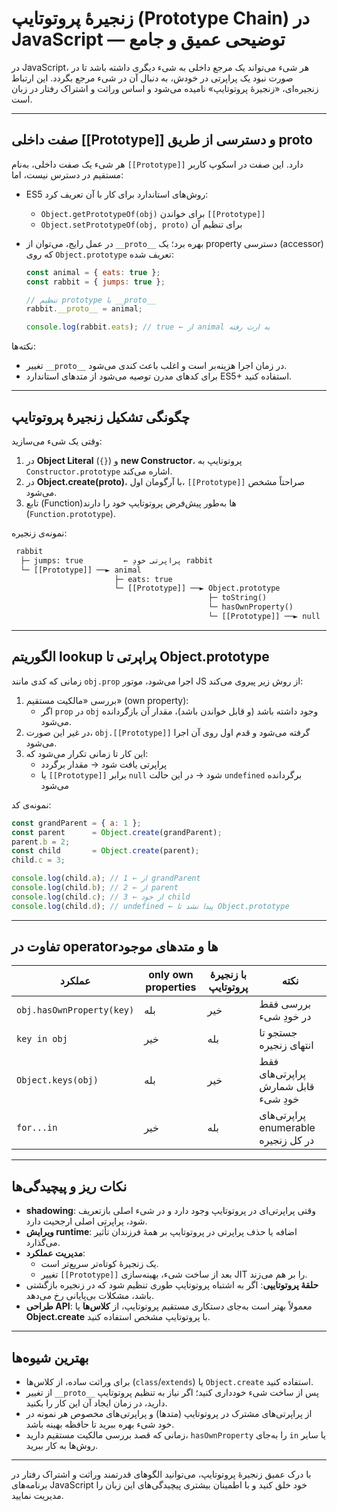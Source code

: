 # زنجیرهٔ پروتوتایپ (Prototype Chain) در JavaScript — توضیحی عمیق و جامع

در JavaScript، هر شیء می‌تواند یک مرجع داخلی به شیء دیگری داشته باشد تا در صورت نبود یک پراپرتی در خودش، به دنبال آن در شیء مرجع بگردد. این ارتباط زنجیره‌ای، «زنجیرهٔ پروتوتایپ» نامیده می‌شود و اساس وراثت و اشتراک رفتار در زبان است.

---

## صفت داخلی [[Prototype]] و دسترسی از طریق __proto__

هر شیء یک صفت داخلی، به‌نام `[[Prototype]]` دارد. این صفت در اسکوپ کاربر مستقیم در دسترس نیست، اما:

- ES5 روش‌های استاندارد برای کار با آن تعریف کرد:
  - `Object.getPrototypeOf(obj)` برای خواندن `[[Prototype]]`
  - `Object.setPrototypeOf(obj, proto)` برای تنظیم آن
- در عمل رایج، می‌توان از `__proto__` بهره برد؛ یک property دسترسی (accessor) که روی `Object.prototype` تعریف شده:
  
  ```js
  const animal = { eats: true };
  const rabbit = { jumps: true };
  
  // تنظیم prototype با __proto__
  rabbit.__proto__ = animal;
  
  console.log(rabbit.eats); // true ← از animal به ارث رفته
  ```

نکته‌ها:

- تغییر `__proto__` در زمان اجرا هزینه‌بر است و اغلب باعث کندی می‌شود.
- برای کدهای مدرن توصیه می‌شود از متدهای استاندارد ES5+ استفاده کنید.

---

## چگونگی تشکیل زنجیرهٔ پروتوتایپ

وقتی یک شیء می‌سازید:

1. در **Object Literal** (`{}`) و **new Constructor**، پروتوتایپ به `Constructor.prototype` اشاره می‌کند.
2. در **Object.create(proto)**، با آرگومان اول، `[[Prototype]]` صراحتاً مشخص می‌شود.
3. تابع (Function)ها به‌طور پیش‌فرض پروتوتایپ خود را دارند (`Function.prototype`).

نمونه‌ی زنجیره:

```txt
 rabbit
  ├─ jumps: true         ← پراپرتی خودِ rabbit
  └─ [[Prototype]] ──► animal
                       ├─ eats: true
                       └─ [[Prototype]] ──► Object.prototype
                                            ├─ toString()
                                            └─ hasOwnProperty()
                                            └─ [[Prototype]] ──► null
```

---

## الگوریتم lookup پراپرتی تا Object.prototype

زمانی که کدی مانند `obj.prop` اجرا می‌شود، موتور JS از روش زیر پیروی می‌کند:

1. بررسی «مالکیت مستقیم» (own property):
   - اگر `prop` در `obj` وجود داشته باشد (و قابل خواندن باشد)، مقدار آن بازگردانده می‌شود.
2. در غیر این صورت، `obj.[[Prototype]]` گرفته می‌شود و قدم اول روی آن اجرا می‌شود.
3. این کار تا زمانی تکرار می‌شود که:
   - پراپرتی یافت شود → مقدار برگردد  
   - یا `[[Prototype]]` برابر `null` شود → در این حالت `undefined` برگردانده می‌شود

نمونه‌ی کد:

```js
const grandParent = { a: 1 };
const parent      = Object.create(grandParent);
parent.b = 2;
const child       = Object.create(parent);
child.c = 3;

console.log(child.a); // 1 ← از grandParent
console.log(child.b); // 2 ← از parent
console.log(child.c); // 3 ← از خود child
console.log(child.d); // undefined ← پیدا نشد تا Object.prototype
```

---

## تفاوت در operatorها و متدهای موجود

| عملکرد                    | only own properties | با زنجیرهٔ پروتوتایپ | نکته                                   |
|---------------------------|---------------------|-----------------------|----------------------------------------|
| `obj.hasOwnProperty(key)` | بله                 | خیر                   | بررسی فقط در خودِ شیء                  |
| `key in obj`              | خیر                 | بله                   | جستجو تا انتهای زنجیره                |
| `Object.keys(obj)`        | بله                 | خیر                   | فقط پراپرتی‌های قابل شمارش خودِ شیء    |
| `for...in`                | خیر                 | بله                   | پراپرتی‌های enumerable در کل زنجیره   |

---

## نکات ریز و پیچیدگی‌ها

- **shadowing**: وقتی پراپرتی‌ای در پروتوتایپ وجود دارد و در شیء اصلی بازتعریف شود، پراپرتی اصلی ارجحیت دارد.
- **ویرایش runtime**: اضافه یا حذف پراپرتی در پروتوتایپ بر همهٔ فرزندان تأثیر می‌گذارد.
- **مدیریت عملکرد**: 
  - یک زنجیرهٔ کوتاه‌تر سریع‌تر است.
  - تغییر `[[Prototype]]` بعد از ساخت شیء، بهینه‌سازی JIT را بر هم می‌زند.
- **حلقهٔ پروتوتایپی**: اگر به اشتباه پروتوتایپ طوری تنظیم شود که در زنجیره بازگشتی باشد، مشکلات بی‌پایانی رخ می‌دهد.
- **طراحی API**: معمولاً بهتر است به‌جای دستکاری مستقیم پروتوتایپ، از **کلاس‌ها** یا **Object.create** با پروتوتایپ مشخص استفاده کنید.

---

## بهترین شیوه‌ها

- برای وراثت ساده، از کلاس‌ها (`class`/`extends`) یا `Object.create` استفاده کنید.
- از تغییر `__proto__` پس از ساخت شیء خودداری کنید؛ اگر نیاز به تنظیم پروتوتایپ دارید، در زمان ایجاد آن این کار را بکنید.
- از پراپرتی‌های مشترک در پروتوتایپ (متدها) و پراپرتی‌های مخصوص هر نمونه در خود شیء بهره ببرید تا حافظه بهینه باشد.
- زمانی که قصد بررسی مالکیت مستقیم دارید، `hasOwnProperty` را به‌جای `in` یا سایر روش‌ها به کار ببرید.

---

با درک عمیق زنجیرهٔ پروتوتایپ، می‌توانید الگوهای قدرتمند وراثت و اشتراک رفتار در برنامه‌های JavaScript خود خلق کنید و با اطمینان بیشتری پیچیدگی‌های این زبان را مدیریت نمایید.
